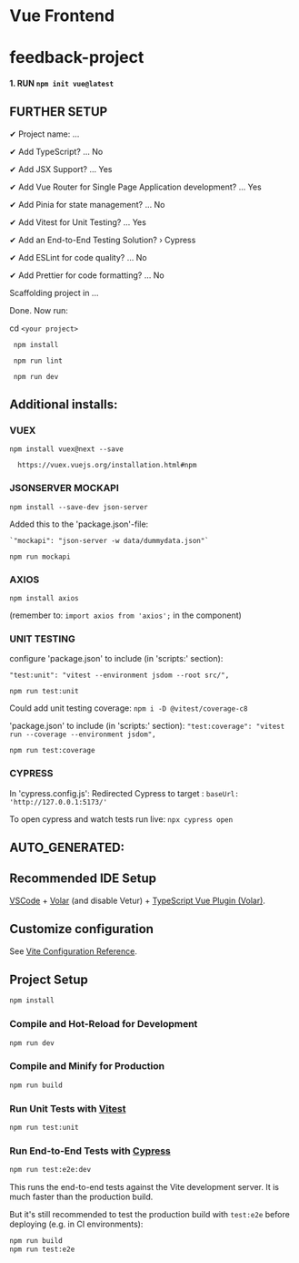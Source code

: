 # Vue Frontend

# feedback-project

#### 1. RUN `npm init vue@latest`

## FURTHER SETUP

✔ Project name: … <your project>
  
✔ Add TypeScript? … No
  
✔ Add JSX Support? … Yes
  
✔ Add Vue Router for Single Page Application development? … Yes
  
✔ Add Pinia for state management? … No
  
✔ Add Vitest for Unit Testing? … Yes
  
✔ Add an End-to-End Testing Solution? › Cypress
  
✔ Add ESLint for code quality? … No
  
✔ Add Prettier for code formatting? … No
  

Scaffolding project in <your project location>...

Done. Now run:

  cd `<your project>`
  
 ` npm install`
  
 ` npm run lint`
  
 ` npm run dev`
  

  ## Additional installs: 
  
  ### VUEX
  `npm install vuex@next --save`
  
      https://vuex.vuejs.org/installation.html#npm
  
  
  ### JSONSERVER MOCKAPI
  
  `npm install --save-dev json-server`
  
  Added this to the 'package.json'-file: 
    
    `"mockapi": "json-server -w data/dummydata.json"`
  
  `npm run mockapi`
  
  ### AXIOS
  
  `npm install axios`
  
  (remember to: 
    `import axios from 'axios';`
  in the component)
  
  
  ### UNIT TESTING
  
  configure 'package.json' to include (in 'scripts:' section): 
  
  `"test:unit": "vitest --environment jsdom --root src/",`
  
  `npm run test:unit`
  
  Could add unit testing coverage: 
  `npm i -D @vitest/coverage-c8`
  
  'package.json' to include (in 'scripts:' section): 
  `"test:coverage": "vitest run --coverage --environment jsdom", `
  
  `npm run test:coverage`

  
  ### CYPRESS
  
  In 'cypress.config.js':
  Redirected Cypress to target :  `baseUrl: 'http://127.0.0.1:5173/'`
  
  To open cypress and watch tests run live:
  `npx cypress open`
  
  
  
  
  
  ## AUTO_GENERATED: 
## Recommended IDE Setup

[VSCode](https://code.visualstudio.com/) + [Volar](https://marketplace.visualstudio.com/items?itemName=Vue.volar) (and disable Vetur) + [TypeScript Vue Plugin (Volar)](https://marketplace.visualstudio.com/items?itemName=Vue.vscode-typescript-vue-plugin).

## Customize configuration

See [Vite Configuration Reference](https://vitejs.dev/config/).

## Project Setup

```sh
npm install
```

### Compile and Hot-Reload for Development

```sh
npm run dev
```

### Compile and Minify for Production

```sh
npm run build
```

### Run Unit Tests with [Vitest](https://vitest.dev/)

```sh
npm run test:unit
```

### Run End-to-End Tests with [Cypress](https://www.cypress.io/)

```sh
npm run test:e2e:dev
```

This runs the end-to-end tests against the Vite development server.
It is much faster than the production build.

But it's still recommended to test the production build with `test:e2e` before deploying (e.g. in CI environments):

```sh
npm run build
npm run test:e2e
```


